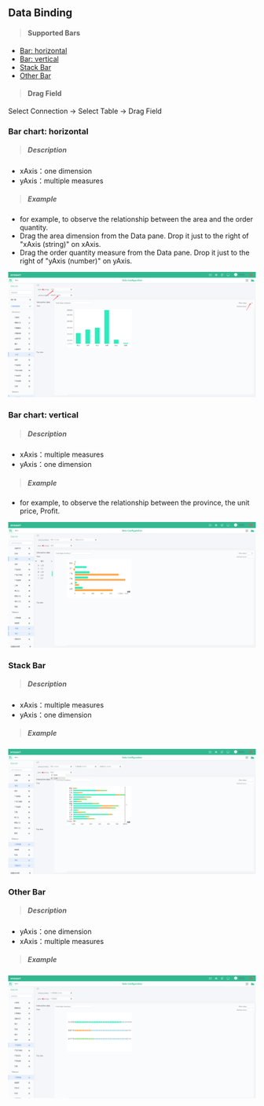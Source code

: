 
## Data Binding

>#### Supported Bars

* [Bar: horizontal](#基础柱状图)
* [Bar: vertical](#条形图)
* [Stack Bar](#堆积条形图)
* [Other Bar](#水平多色打点图)

>#### Drag Field

 Select Connection -> Select Table  -> Drag Field



### <span id="基础柱状图"> Bar chart: horizontal </span>

>##### Description

 * xAxis：one dimension
 * yAxis：multiple measures

>##### Example

 * for example, to observe the relationship between the area and the order quantity.
 * Drag the area dimension from the Data pane. Drop it just to the right of "xAxis (string)" on xAxis.
 * Drag the order quantity measure from the Data pane. Drop it just to the right of "yAxis (number)" on yAxis.

![](/assets/charts/charts_jczzt.png)


### <span id="条形图">Bar chart: vertical  </span>

>##### Description

 * xAxis：multiple measures
 * yAxis：one dimension

>##### Example

 * for example, to observe the relationship between the province, the unit price, Profit.

![](/assets/charts/charts_txt.png)




### <span id="堆积条形图">Stack Bar</span>

>##### Description

 * xAxis：multiple measures
 * yAxis：one dimension

>##### Example

![](/assets/charts/charts_djtxt.png)



### <span id="水平多色打点图">Other Bar </span>

>##### Description

 * yAxis：one dimension
 * xAxis：multiple measures

>##### Example

![](/assets/charts/chart_spdsdd.png)
